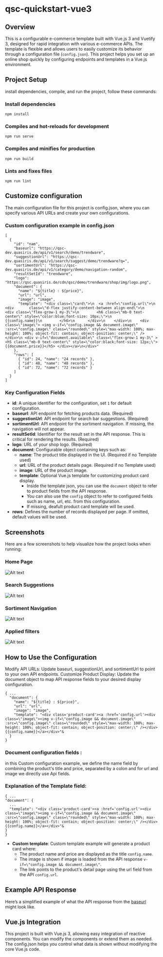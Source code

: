 # qsc-quickstart-vue3

## Overview

This is a configurable e-commerce template built with Vue.js 3 and Vuetify 3, designed for rapid integration with various e-commerce APIs. The template is flexible and allows users to easily customize its behavior through a configuration file (`config.json`). This project helps you set up an online shop quickly by configuring endpoints and templates in a Vue.js environment.

## Project Setup

install dependencies, compile, and run the project, follow these commands:

### Install dependencies
```
npm install
```

### Compiles and hot-reloads for development
```
npm run serve
```

### Compiles and minifies for production
```
npm run build
```

### Lints and fixes files
```
npm run lint
```

## Customize configuration

The main configuration file for this project is config.json, where you can specify various API URLs and create your own configurations.

### Custom configuration example in config.json

```
[
  {
    "id": "nam",
    "baseurl": "https://qsc-dev.quasiris.de/api/v1/search/demo/trendware",
    "suggestionUrl": "https://qsc-dev.quasiris.de/api/v1/search/suggest/demo/trendware?q=",
    "sortimentUrl": "https://qsc-dev.quasiris.de/api/v1/category/demo/navigation-random",
    "resultSetId": "trendware",
    "logo": "https://qsc.quasiris.de/cdn/qsc/demo/trendware/shop/img/logo.png",
    "document": {
      "name": "${title} : ${price}",
      "url": "url",
      "image": "image",
      "template": "<div class=\"card\">\n  <a :href=\"config.url\">\n    <div       class=\"d-flex justify-content-between align-end\">\n      <div class=\"flex-grow-1 my-3\">\n        <h6 class=\"mb-0 text-center\" style=\"color:blue;font-size: 10px;\">\n          {{config.name}}\n        </h6>\n      </div>\n    </div>\n    <div class=\"image\"> <img v-if=\"config.image && document.image\" :src=\"config.image\" class=\"rounded\" style=\"max-width: 100%; max-height: 100%; object-fit: contain; object-position: center;\" /> </div>\n <div v-if=\"document.available\" class=\"flex-grow-1 my-3\" ><h5 class=\"mb-0 text-center\" style=\"color:black;font-size: 12px;\">{{document.price}}</h5> </div></a>\n</div>"
    },
    "rows": [
      { "id": 24, "name": "24 records" },
      { "id": 48, "name": "48 records" },
      { "id": 72, "name": "72 records" }
    ]
  }
]
```

### Key Configuration Fields

- **id**: A unique identifier for the configuration, set `1`  for default configuration.
- **baseurl**: API endpoint for fetching products data. (Required)
- **suggestionUrl**: API endpoint for search bar suggestions. (Required)
- **sortimentUrl**: API endpoint for the sortiment navigation. If missing, the navigation will not appear.
- **resultSetId**: Identifier for the result set in the API response. This is critical for rendering the results. (Required)
- **logo**: URL of your shop logo. (Required)
- **document**: Configurable object containing keys such as:
  - **name**: The product title displayed in the UI. (Required if no Template used)
  - **url**: URL of the product details page. (Required if no Template used)
  - **image**: URL of the product image.
  - **template**: Optional Vue.js template for customizing product card display. 
    - Inside the template json, you can use the `document` object to refer to product fields from the API response.
    - You can also use the `config` object to refer to configured fields such as name, url, etc. from this configuration. 
    - If missing, deafult product card template will be used.
- **rows**: Defines the number of records displayed per page. If omitted, default values will be used.

## Screenshots

Here are a few screenshots to help visualize how the project looks when running:

### Home Page
![Alt text](src/assets/Screenshot1.png)
### Search Suggestions
![Alt text](src/assets/Screenshot2.png)
### Sortiment Navigation
![Alt text](src/assets/Screenshot4.png)
### Applied filters 
![Alt text](src/assets/Screenshot3.png)

## How to Use the Configuration

Modify API URLs: Update baseurl, suggestionUrl, and sortimentUrl to point to your own API endpoints.
Customize Product Display: Update the document object to map API response fields to your desired display configuration.

```
{ ...
  "document": {
    "name": "${title} : ${price}",
    "url": "url",
    "image": "image",
    "template": "<div class='product-card'><a :href='config.url'><div class=\"image\"><img v-if=\"config.image && document.image\" :src=\"config.image\" class=\"rounded\" style=\"max-width: 100%; max-height: 100%; object-fit: contain; object-position: center;\" /></div>{{config.name}}</a></div>"&
  }
}
```
### Document configuration fields :

in this Custom configuration example, we define the name field by combining the product's title and price, separated by a colon and for url and image we directly use Api fields.

### Explanation of the Template field:

  ```
{ ...
  "document": {
    ...
    "template": "<div class='product-card'><a :href='config.url'><div class=\"image\"><img v-if=\"config.image && document.image\" :src=\"config.image\" class=\"rounded\" style=\"max-width: 100%; max-height: 100%; object-fit: contain; object-position: center;\" /></div>{{config.name}}</a></div>"&
  }
}
```
- **Custom template**: Custom template example will generate a product card where:
    - The product name and price are displayed as the title `config.name`.
    - The image is shown if image is loaded from the API response `v-if=\"config.image && document.image\"`.
    - The link points to the product's detail page using the url field from the API `config.url`.

## Example API Response

Here’s a simplified example of what the API response from the [baseurl](https://qsc-dev.quasiris.de/api/v1/search/demo/trendware) might look like.

## Vue.js Integration

This project is built with Vue.js 3, allowing easy integration of reactive components.
You can modify the components or extend them as needed. The config.json helps you 
control what data is shown without modifying the core Vue.js code.